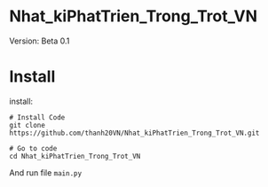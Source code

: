 # Nhat_kiPhatTrien_Trong_Trot_VN
Version: Beta 0.1
# Install
install:
```shell
# Install Code
git clone https://github.com/thanh20VN/Nhat_kiPhatTrien_Trong_Trot_VN.git

# Go to code
cd Nhat_kiPhatTrien_Trong_Trot_VN
```
And run file ``main.py``
